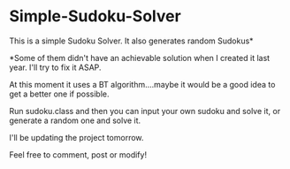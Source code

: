 Simple-Sudoku-Solver
====================

This is a simple Sudoku Solver. It also generates random Sudokus*

*Some of them didn't have an achievable solution when I created it last year. I'll try to fix it ASAP.

At this moment it uses a BT algorithm....maybe it would be a good idea to get a better one if possible.


Run sudoku.class and then you can input your own sudoku and solve it, or generate a random one and solve it.


I'll be updating the project tomorrow.


Feel free to comment, post or modify!



